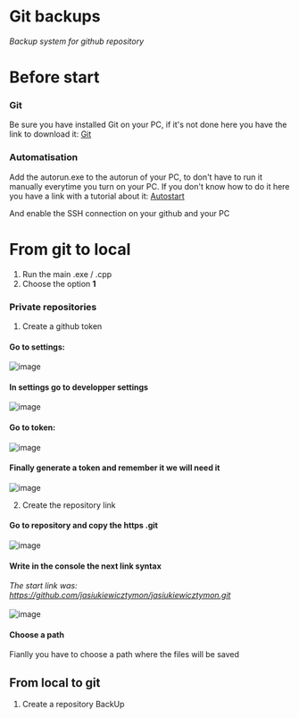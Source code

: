 # Git backups

*Backup system for github repository*

# Before start

### Git
Be sure you have installed Git on your PC, if it's not done here you have the link to download it: [Git](https://git-scm.com/downloads)

### Automatisation
Add the autorun.exe to the autorun of your PC, to don't have to run it manually everytime you turn on your PC. If you don't know how to do it here you have a link with a tutorial about it: [Autostart](https://www.dell.com/support/kbdoc/de-ch/000124550/how-to-add-app-to-startup-in-windows-10#:~:text=Add%20apps%20to%20startup%20in%20Windows%2010.&text=Open%20Run%20command%20box%20by,key%20to%20open%20Startup%20folder.&text=Copy%20and%20paste%20the%20app,will%20be%20added%20to%20startup.)

And enable the SSH connection on your github and your PC

# From git to local

1. Run the main .exe / .cpp
2. Choose the option **1**

### Private repositories

1. Create a github token

#### Go to settings: 
![image](https://user-images.githubusercontent.com/73474137/153750770-cca4f3c0-5356-4187-a5bb-4086395cbaf6.png)

#### In settings go to developper settings
![image](https://user-images.githubusercontent.com/73474137/153750800-9b52c5a0-65cf-4449-a53b-aaa2b55653a1.png)

#### Go to token:
![image](https://user-images.githubusercontent.com/73474137/153750838-2ad1966a-55ea-49d7-9f1a-a19af5089bf2.png)

#### Finally generate a token and remember it we will need it 
![image](https://user-images.githubusercontent.com/73474137/153750867-5c3780ad-8d03-4096-8175-6a9e985b575c.png)

2. Create the repository link

#### Go to repository and copy the https .git
![image](https://user-images.githubusercontent.com/73474137/153750921-b41b4132-b11e-4a47-87df-1c2cf8e9a892.png)

#### Write in the console the next link syntax
*The start link was: https://github.com/jasiukiewicztymon/jasiukiewicztymon.git* <br><br>
![image](https://user-images.githubusercontent.com/73474137/153750984-081117d3-6001-4999-ae40-2188d4320e85.png)

#### Choose a path

Fianlly you have to choose a path where the files will be saved

## From local to git

1. Create a repository BackUp
